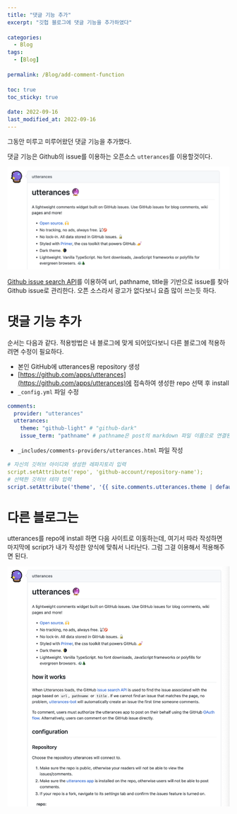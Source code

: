 ```yaml
---
title: "댓글 기능 추가"
excerpt: "깃헙 블로그에 댓글 기능을 추가하였다"

categories:
  - Blog
tags:
  - [Blog]

permalink: /Blog/add-comment-function

toc: true
toc_sticky: true

date: 2022-09-16
last_modified_at: 2022-09-16
---
```




그동안 미루고 미루어왔던 댓글 기능을 추가했다.

댓글 기능은 Github의 issue를 이용하는 오픈소스 `utterances`를 이용할것이다.

![](../../assets/images/posts_img/Blog/2022-09-16-blog.png)

[Github issue search API](https://docs.github.com/en/rest/search#search-issues)를 이용하여 url, pathname, title을 기반으로 issue를 찾아 Github issue로 관리한다. 오픈 소스라서 광고가 없다보니 요즘 많이 쓰는듯 하다.

# 댓글 기능 추가

순서는 다음과 같다. 적용방법은 내 블로그에 맞게 되어있다보니 다른 블로그에 적용하려면 수정이 필요하다.

- 본인 GitHub에 utterances용 repository 생성
- [https://github.com/apps/utterances](https://github.com/apps/utterances)에 접속하여 생성한 repo 선택 후 install
- `_config.yml` 파일 수정

```yml
comments:
  provider: "utterances"
  utterances:
    theme: "github-light" # "github-dark"
    issue_term: "pathname" # pathname은 post의 markdown 파일 이름으로 연결된다.
```

- `_includes/comments-providers/utterances.html` 파일 작성 

```yml
# 자신의 깃허브 아이디와 생성한 레파지토리 입력
script.setAttribute('repo', 'github-account/repository-name');
# 선택한 깃허브 테마 입력
script.setAttribute('theme', '{{ site.comments.utterances.theme | default: "github-light" }}');
```

# 다른 블로그는
utterances를 repo에 install 하면 다음 사이트로 이동하는데, 여기서 따라 작성하면 마지막에 script가 내가 작성한 양식에 맞춰서 나타난다. 그럼 그걸 이용해서 적용해주면 된다.

![](../../assets/images/posts_img/Blog/2022-09-16-blog2.png)